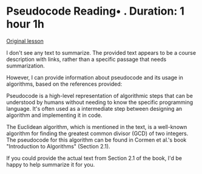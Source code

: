 # Pseudocode Reading• . Duration: 1 hour 1h

[Original lesson](https://www.coursera.org/learn/uol-algorithms-and-data-structures-1/supplement/9BKNS/pseudocode)

I don't see any text to summarize. The provided text appears to be a course description with links, rather than a specific passage that needs summarization.

However, I can provide information about pseudocode and its usage in algorithms, based on the references provided:

Pseudocode is a high-level representation of algorithmic steps that can be understood by humans without needing to know the specific programming language. It's often used as a intermediate step between designing an algorithm and implementing it in code.

The Euclidean algorithm, which is mentioned in the text, is a well-known algorithm for finding the greatest common divisor (GCD) of two integers. The pseudocode for this algorithm can be found in Cormen et al.'s book "Introduction to Algorithms" (Section 2.1).

If you could provide the actual text from Section 2.1 of the book, I'd be happy to help summarize it for you.

